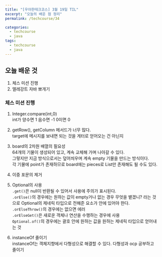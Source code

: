 ```yaml
---
title: "[우아한테크코스] 3월 19일 TIL"
excerpt: "오늘의 배운 점 정리"
permalink: /techcourse/34

categories:
  - techcourse
  - java
tags:
  - techcourse
  - java
---  
```

## 오늘 배운 것  
1. 체스 미션 진행  
2. 엘레강트 자바 뽀개기  

### 체스 미션 진행  
1. Integer.compare(int,0)  
int가 양수면 1 음수면 -1 0이면 0  
2. getRow(), getColumn 메서드가 너무 많다.  
target에 메시지를 보내면 되는 것을 게터로 얻어오는 건 아닌지  
3. board의 2차원 배열의 필요성  
64개의 기물이 생성되어 있고, 계속 교체해 가며 나아갈 수 있다.  
그렇지만 지금 방식으로서는 덮어씌우며 계속 empty 기물을 만드는 방식이다.  
각 기물에 point가 존재하므로 board에는 pieces로 List만 존재해도 될 수도 있다.  
4. 이중 포문의 제거  

5. Optional의 사용  
`.get()`은 null이 반환될 수 있어서 사용에 주의가 표시된다.  
`.orElse()`의 경우에는 원하는 값이 empty거나 없는 경우 무엇을 뱉겠니? 라는 것으로 Optional의 제네릭 타입으로 전해준 요소가 안에 있어야 한다.  
`.orElseThrow()`의 경우에는 없으면 에러  
`.orElseGet()`은 새로운 객체나 연산을 수행하는 경우에 사용  
`Optional.of()`의 경우에는 괄호 안에 원하는 값을 원하는 제네릭 타입으로 얻어내는 것  
6. instanceOf 줄이기  
instanceOf는 객체지향에서 다형성으로 해결할 수 있다. 다형성과 ocp 공부하고 줄이기  